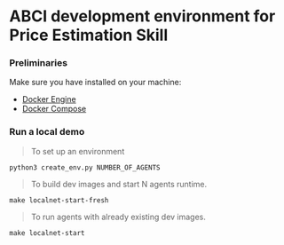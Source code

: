 # ABCI development environment for Price Estimation Skill


### Preliminaries

Make sure you have installed on your machine:

- [Docker Engine](https://docs.docker.com/engine/install/)
- [Docker Compose](https://docs.docker.com/compose/install/)

### Run a local demo

> To set up an environment

```
python3 create_env.py NUMBER_OF_AGENTS
```

> To build dev images and start N agents runtime.

```
make localnet-start-fresh
```

> To run agents with already existing dev images.

```
make localnet-start
```
